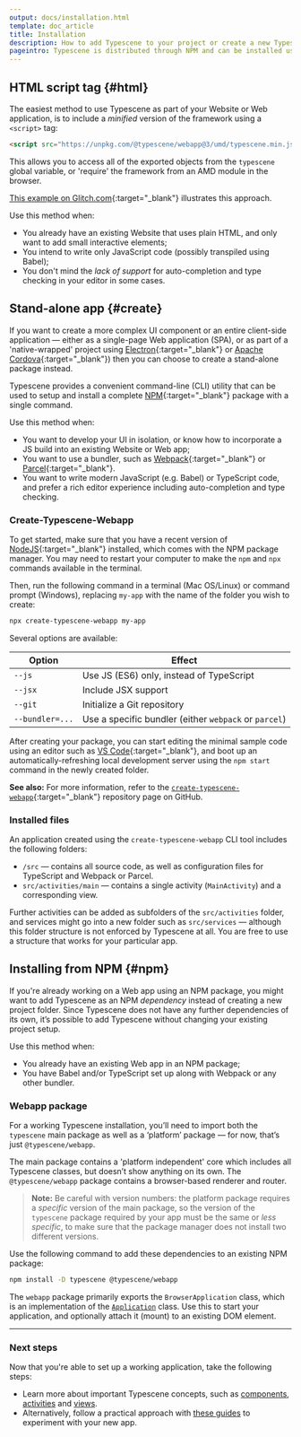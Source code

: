 ```yaml
---
output: docs/installation.html
template: doc_article
title: Installation
description: How to add Typescene to your project or create a new Typescene project
pageintro: Typescene is distributed through NPM and can be installed using a single command, or added to an existing Web application.
---
```


## HTML script tag {#html}

The easiest method to use Typescene as part of your Website or Web application, is to include a *minified* version of the framework using a `<script>` tag:

```html
<script src="https://unpkg.com/@typescene/webapp@3/umd/typescene.min.js"></script>
```

This allows you to access all of the exported objects from the `typescene` global variable, or 'require' the framework from an AMD module in the browser.

[This example on Glitch.com](https://glitch.com/edit/#!/typescene-umd-jsx-simple){:target="_blank"} illustrates this approach.

Use this method when:

* You already have an existing Website that uses plain HTML, and only want to add small interactive elements;
* You intend to write only JavaScript code (possibly transpiled using Babel);
* You don't mind the *lack of support* for auto-completion and type checking in your editor in some cases.

## Stand-alone app {#create}

If you want to create a more complex UI component or an entire client-side application — either as a single-page Web application (SPA), or as part of a 'native-wrapped' project using [Electron](https://electronjs.org/){:target="_blank"} or [Apache Cordova](https://cordova.apache.org/){:target="_blank"}) then you can choose to create a stand-alone package instead.

Typescene provides a convenient command-line (CLI) utility that can be used to setup and install a complete [NPM](https://www.npmjs.com/){:target="_blank"} package with a single command.

Use this method when:

* You want to develop your UI in isolation, or know how to incorporate a JS build into an existing Website or Web app;
* You want to use a bundler, such as [Webpack](https://webpack.js.org/){:target="_blank"} or [Parcel](https://parceljs.org/){:target="_blank"}.
* You want to write modern JavaScript (e.g. Babel) or TypeScript code, and prefer a rich editor experience including auto-completion and type checking.

### Create-Typescene-Webapp

To get started, make sure that you have a recent version of [NodeJS](https://nodejs.org){:target="_blank"} installed, which comes with the NPM package manager. You may need to restart your computer to make the `npm` and `npx` commands available in the terminal.

Then, run the following command in a terminal (Mac OS/Linux) or command prompt (Windows), replacing `my-app` with the name of the folder you wish to create:

```bash
npx create-typescene-webapp my-app
```

Several options are available:

| Option          | Effect                                      |
| --------------- | ------------------------------------------- |
| `--js`          | Use JS (ES6) only, instead of TypeScript |
| `--jsx`         | Include JSX support |
| `--git`         | Initialize a Git repository |
| `--bundler=...` | Use a specific bundler (either `webpack` or `parcel`) |

After creating your package, you can start editing the minimal sample code using an editor such as [VS Code](https://code.visualstudio.com/){:target="_blank"}, and boot up an automatically-refreshing local development server using the `npm start` command in the newly created folder.

**See also:** For more information, refer to the [`create-typescene-webapp`](https://github.com/typescene/create-typescene-webapp){:target="_blank"} repository page on GitHub.

### Installed files

An application created using the `create-typescene-webapp` CLI tool includes the following folders:

* `/src` — contains all source code, as well as configuration files for TypeScript and Webpack or Parcel.
* `src/activities/main` — contains a single activity (`MainActivity`) and a corresponding view.

Further activities can be added as subfolders of the `src/activities` folder, and services might go into a new folder such as `src/services` — although this folder structure is not enforced by Typescene at all. You are free to use a structure that works for your particular app.

## Installing from NPM {#npm}

If you're already working on a Web app using an NPM package, you might want to add Typescene as an NPM *dependency* instead of creating a new project folder. Since Typescene does not have any further dependencies of its own, it’s possible to add Typescene without changing your existing project setup.

Use this method when:

* You already have an existing Web app in an NPM package;
* You have Babel and/or TypeScript set up along with Webpack or any other bundler.

### Webapp package

For a working Typescene installation, you’ll need to import both the `typescene` main package as well as a ‘platform’ package — for now, that’s just `@typescene/webapp`.

The main package contains a 'platform independent' core which includes all Typescene classes, but doesn’t show anything on its own. The `@typescene/webapp` package contains a browser-based renderer and router.

> **Note:** Be careful with version numbers: the platform package requires a _specific_ version of the main package, so the version of the `typescene` package required by your app must be the same or _less specific_, to make sure that the package manager does not install two different versions.

Use the following command to add these dependencies to an existing NPM package:

```bash
npm install -D typescene @typescene/webapp
```

The `webapp` package primarily exports the `BrowserApplication` class, which is an implementation of the [`Application`](/docs/ref/Application) class. Use this to start your application, and optionally attach it (mount) to an existing DOM element.

---

### Next steps

Now that you're able to set up a working application, take the following steps:

* Learn more about important Typescene concepts, such as [components](/docs/concepts/components), [activities](/docs/concepts/activities) and [views](/docs/concepts/views).
* Alternatively, follow a practical approach with [these guides](/docs/guides/ui) to experiment with your new app.

